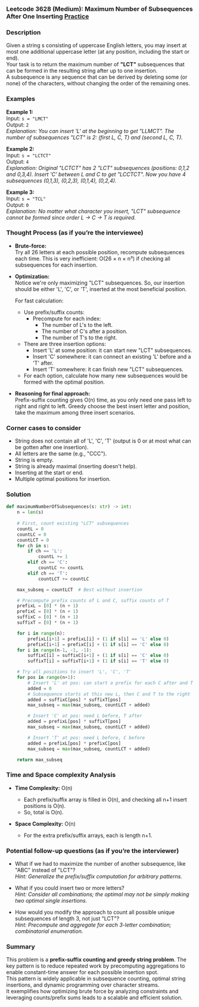 ### Leetcode 3628 (Medium): Maximum Number of Subsequences After One Inserting [Practice](https://leetcode.com/problems/maximum-number-of-subsequences-after-one-inserting)

### Description  
Given a string s consisting of uppercase English letters, you may insert at most one additional uppercase letter (at any position, including the start or end).  
Your task is to return the maximum number of **"LCT"** subsequences that can be formed in the resulting string after up to one insertion.  
A subsequence is any sequence that can be derived by deleting some (or none) of the characters, without changing the order of the remaining ones.

### Examples  

**Example 1:**  
Input: `s = "LMCT"`  
Output: `2`  
*Explanation: You can insert 'L' at the beginning to get "LLMCT". The number of subsequences "LCT" is 2: (first L, C, T) and (second L, C, T).*

**Example 2:**  
Input: `s = "LCTCT"`  
Output: `4`  
*Explanation: Original "LCTCT" has 2 "LCT" subsequences (positions: 0,1,2 and 0,3,4). Insert 'C' between L and C to get "LCCTCT". Now you have 4 subsequences (0,1,3), (0,2,3), (0,1,4), (0,2,4).*

**Example 3:**  
Input: `s = "TCL"`  
Output: `0`  
*Explanation: No matter what character you insert, "LCT" subsequence cannot be formed since order L → C → T is required.*

### Thought Process (as if you’re the interviewee)  
- **Brute-force:**  
  Try all 26 letters at each possible position, recompute subsequences each time. This is very inefficient: O(26 × n × n³) if checking all subsequences for each insertion.

- **Optimization:**  
  Notice we're only maximizing "LCT" subsequences. So, our insertion should be either 'L', 'C', or 'T', inserted at the most beneficial position.

  For fast calculation:
  - Use prefix/suffix counts:
    - Precompute for each index:
      - The number of L's to the left.
      - The number of C's after a position.
      - The number of T's to the right.
  - There are three insertion options:
    - Insert 'L' at some position: it can start new "LCT" subsequences.
    - Insert 'C' somewhere: it can connect an existing 'L' before and a 'T' after.
    - Insert 'T' somewhere: it can finish new "LCT" subsequences.
  - For each option, calculate how many new subsequences would be formed with the optimal position.

- **Reasoning for final approach:**  
  Prefix-suffix counting gives O(n) time, as you only need one pass left to right and right to left. Greedy choose the best insert letter and position, take the maximum among three insert scenarios.

### Corner cases to consider  
- String does not contain all of 'L', 'C', 'T' (output is 0 or at most what can be gotten after one insertion).
- All letters are the same (e.g., "CCC").
- String is empty.
- String is already maximal (inserting doesn't help).
- Inserting at the start or end.
- Multiple optimal positions for insertion.

### Solution

```python
def maximumNumberOfSubsequences(s: str) -> int:
    n = len(s)
    
    # First, count existing "LCT" subsequences
    countL = 0
    countLC = 0
    countLCT = 0
    for ch in s:
        if ch == 'L':
            countL += 1
        elif ch == 'C':
            countLC += countL
        elif ch == 'T':
            countLCT += countLC

    max_subseq = countLCT  # Best without insertion

    # Precompute prefix counts of L and C, suffix counts of T
    prefixL = [0] * (n + 1)
    prefixC = [0] * (n + 1)
    suffixC = [0] * (n + 1)
    suffixT = [0] * (n + 1)

    for i in range(n):
        prefixL[i+1] = prefixL[i] + (1 if s[i] == 'L' else 0)
        prefixC[i+1] = prefixC[i] + (1 if s[i] == 'C' else 0)
    for i in range(n-1, -1, -1):
        suffixC[i] = suffixC[i+1] + (1 if s[i] == 'C' else 0)
        suffixT[i] = suffixT[i+1] + (1 if s[i] == 'T' else 0)

    # Try all positions to insert 'L', 'C', 'T'
    for pos in range(n+1):
        # Insert 'L' at pos: can start a prefix for each C after and T after
        added = 0
        # Subsequence starts at this new L, then C and T to the right
        added = suffixC[pos] * suffixT[pos]
        max_subseq = max(max_subseq, countLCT + added)

        # Insert 'C' at pos: need L before, T after
        added = prefixL[pos] * suffixT[pos]
        max_subseq = max(max_subseq, countLCT + added)

        # Insert 'T' at pos: need L before, C before
        added = prefixL[pos] * prefixC[pos]
        max_subseq = max(max_subseq, countLCT + added)

    return max_subseq
```

### Time and Space complexity Analysis  

- **Time Complexity:** O(n)  
  - Each prefix/suffix array is filled in O(n), and checking all n+1 insert positions is O(n).
  - So, total is O(n).

- **Space Complexity:** O(n)  
  - For the extra prefix/suffix arrays, each is length n+1.

### Potential follow-up questions (as if you’re the interviewer)  

- What if we had to maximize the number of another subsequence, like "ABC" instead of "LCT"?  
  *Hint: Generalize the prefix/suffix computation for arbitrary patterns.*

- What if you could insert two or more letters?  
  *Hint: Consider all combinations; the optimal may not be simply making two optimal single insertions.*

- How would you modify the approach to count all possible unique subsequences of length 3, not just "LCT"?  
  *Hint: Precompute and aggregate for each 3-letter combination; combinatorial enumeration.*

### Summary
This problem is a **prefix-suffix counting and greedy string problem**. The key pattern is to reduce repeated work by precomputing aggregations to enable constant-time answer for each possible insertion spot.  
This pattern is widely applicable in subsequence counting, optimal string insertions, and dynamic programming over character streams.  
It exemplifies how optimizing brute force by analyzing constraints and leveraging counts/prefix sums leads to a scalable and efficient solution.